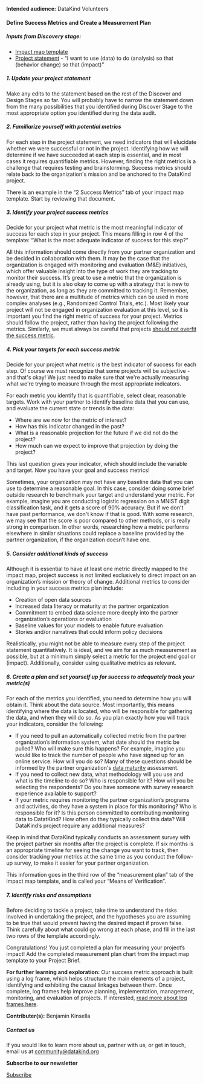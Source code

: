 




**Intended audience:**
DataKind Volunteers






#### Define Success Metrics and Create a Measurement Plan


##### Inputs from Discovery stage:


* [Impact map template](https://docs.google.com/spreadsheets/d/1i4Iplet0YFJ12SkH1SRQwN9ZMjcZniYxUiWQ2ReFfhg/edit?usp=sharing)
* [Project statement](https://playbook.datakind.org/playbook/articles/17) \- “I want to use (data) to do (analysis) so that (behavior change) so that (impact)”


##### 1\. Update your project statement


Make any edits to the statement based on the rest of the Discover and Design Stages so far. You will probably have to narrow the statement down from the many possibilities that you identified during Discover Stage to the most appropriate option you identified during the data audit. 


##### 2\. Familiarize yourself with potential metrics


For each step in the project statement, we need indicators that will elucidate whether we were successful or not in the project. Identifying how we will determine if we have succeeded at each step is essential, and in most cases it requires quantifiable metrics. However, finding the right metrics is a challenge that requires testing and brainstorming. Success metrics should relate back to the organization's mission and be anchored to the DataKind project.


There is an example in the “2 Success Metrics” tab of your impact map template. Start by reviewing that document.


##### 3\. Identify your project success metrics


Decide for your project what metric is the most meaningful indicator of success for each step in your project. This means filling in row 4 of the template: “What is the most adequate indicator of success for this step?”


All this information should come directly from your partner organization and be decided in collaboration with them. It may be the case that the organization is engaged with monitoring and evaluation (M\&E) initiatives, which offer valuable insight into the type of work they are tracking to monitor their success. It’s great to use a metric that the organization is already using, but it is also okay to come up with a strategy that is new to the organization, as long as they are committed to tracking it. Remember, however, that there are a multitude of metrics which can be used in more complex analyses (e.g., Randomized Control Trials, etc.). Most likely your project will not be engaged in organization evaluation at this level, so it is important you find the right metric of success for your project. Metrics should follow the project, rather than having the project following the metrics. Similarly, we must always be careful that projects [should not overfit the success metric](https://hbr.org/2019/09/dont-let-metrics-undermine-your-business).


##### 4\. Pick your targets for each success metric


Decide for your project what metric is the best indicator of success for each step. Of course we must recognize that some projects will be subjective \- and that's okay! We just need to make sure that we're actually measuring what we're trying to measure through the most appropriate indicators.


For each metric you identify that is quantifiable, select clear, reasonable targets. Work with your partner to identify baseline data that you can use, and evaluate the current state or trends in the data: 


* Where are we now for the metric of interest?
* How has this indicator changed in the past?
* What is a reasonable projection for the future if we did not do the project?
* How much can we expect to improve that projection by doing the project?


This last question gives your indicator, which should include the variable and target. Now you have your goal and success metrics!


Sometimes, your organization may not have any baseline data that you can use to determine a reasonable goal. In this case, consider doing some brief outside research to benchmark your target and understand your metric. For example, imagine you are conducting logistic regression on a MNIST digit classification task, and it gets a score of 90% accuracy. But if we don't have past performance, we don't know if that is good. With some research, we may see that the score is poor compared to other methods, or is really strong in comparison. In other words, researching how a metric performs elsewhere in similar situations could replace a baseline provided by the partner organization, if the organization doesn’t have one.


##### 5\. Consider additional kinds of success


Although it is essential to have at least one metric directly mapped to the impact map, project success is not limited exclusively to direct impact on an organization’s mission or theory of change. Additional metrics to consider including in your success metrics plan include:


* Creation of open data sources
* Increased data literacy or maturity at the partner organization
* Commitment to embed data science more deeply into the partner organization’s operations or evaluation
* Baseline values for your models to enable future evaluation
* Stories and/or narratives that could inform policy decisions


Realistically, you might not be able to measure every step of the project statement quantitatively. It is ideal, and we aim for as much measurement as possible, but at a minimum simply select a metric for the project end goal or (impact). Additionally, consider using qualitative metrics as relevant. 


##### 6\. Create a plan and set yourself up for success to adequately track your metric(s)


For each of the metrics you identified, you need to determine how you will obtain it. Think about the data source. Most importantly, this means identifying where the data is located, who will be responsible for gathering the data, and when they will do so. As you plan exactly how you will track your indicators, consider the following:


* If you need to pull an automatically collected metric from the partner organization’s information system, what date should the metric be pulled? Who will make sure this happens? For example, imagine you would like to track the number of people who have signed up for an online service. How will you do so? Many of these questions should be informed by the partner organization's  [data maturity](https://playbook.datakind.org/playbook/articles/24/data-maturity-assessment) assessment.
* If you need to collect new data, what methodology will you use and what is the timeline to do so? Who is responsible for it? How will you be selecting the respondents? Do you have someone with survey research experience available to support?
* If your metric requires monitoring the partner organization’s programs and activities, do they have a system in place for this monitoring? Who is responsible for it? Is this person committed to contributing monitoring data to DatatKind? How often do they typically collect this data? Will DataKind’s project require any additional measures?


Keep in mind that DataKind typically conducts an assessment survey with the project partner six months after the project is complete. If six months is an appropriate timeline for seeing the change you want to track, then consider tracking your metrics at the same time as you conduct the follow\-up survey, to make it easier for your partner organization.


This information goes in the third row of the “measurement plan” tab of the impact map template, and is called your “Means of Verification”. 


##### 7\. Identify risks and assumptions


Before deciding to tackle a project, take time to understand the risks involved in undertaking the project, and the hypotheses you are assuming to be true that would prevent having the desired impact if proven false. Think carefully about what could go wrong at each phase, and fill in the last two rows of the template accordingly.


Congratulations! You just completed a plan for measuring your project’s impact! Add the completed measurement plan chart from the impact map template to your Project Brief.


**For further learning and exploration:** Our success metric approach is built using a log frame, which helps structure the main elements of a project, identifying and exhibiting the causal linkages between them. Once complete, log frames help improve planning, implementation, management, monitoring, and evaluation of projects. If interested, [read more about log frames here](https://www.unodc.org/documents/human-trafficking/Toolkit-files/08-58296_tool_10-3.pdf).


 **Contributer(s):** Benjamin Kinsella







##### Contact us


If you would like to learn more about us, partner with us, or get in touch, email us at community@datakind.org



 
**Subscribe to our newsletter**
  

[Subscribe](https://www.datakind.org/subscribe/)



